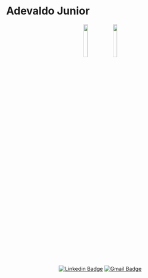 # Adevaldo Junior

<div align="center">

<img src="https://giphy.com/stickers/devrock-python-django-edr-LMt9638dO8dftAjtco" width="15%"/>

<img src="https://giphy.com/stickers/devrock-code-edr-escueladevrock-IdyAQJVN2kVPNUrojM" width="15%"/>

</div>

<p> <br/> <br/> </p>

<div align="center">
  
[![Linkedin Badge](https://img.shields.io/badge/-Adevaldo%20Junior-8e8e8e?style=flat-square&labelColor=silver&logo=Linkedin&logoColor=white&link=https://www.linkedin.com/in/diego-schell-fernandes/)](https://www.linkedin.com/in/adevaldo-dos-santos-pinto-junior-5183801a9/) 
[![Gmail Badge](https://img.shields.io/badge/-adevaldopinto@usp.br-8e8e8e?style=flat-square&labelColor=silver&logo=Gmail&logoColor=white&link=mailto:diego.schell.f@gmail.com)](mailto:adevaldopinto@usp.br)

</div>
